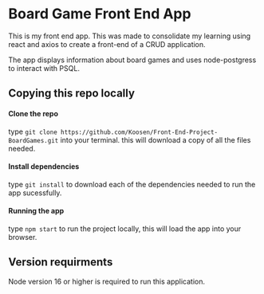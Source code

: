 # Board Game Front End App

This is my front end app. This was made to consolidate my learning using react and axios to create a front-end of a CRUD application.

The app displays information about board games and uses node-postgress to interact with PSQL.

## Copying this repo locally

#### Clone the repo
type `git clone https://github.com/Koosen/Front-End-Project-BoardGames.git` into your terminal. this will download a copy of all the files needed.

#### Install dependencies
type `git install` to download each of the dependencies needed to run the app sucessfully.

#### Running the app
type `npm start` to run the project locally, this will load the app into your browser.

## Version requirments

Node version 16 or higher is required to run this application.